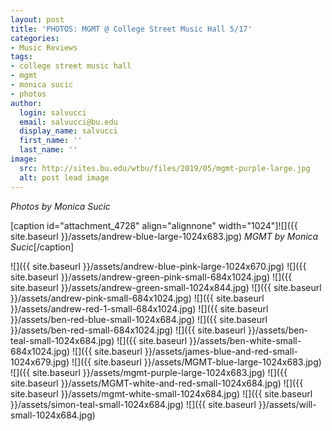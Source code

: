 ```yaml
---
layout: post
title: 'PHOTOS: MGMT @ College Street Music Hall 5/17'
categories:
- Music Reviews
tags:
- college street music hall
- mgmt
- monica sucic
- photos
author:
  login: salvucci
  email: salvucci@bu.edu
  display_name: salvucci
  first_name: ''
  last_name: ''
image:
  src: http://sites.bu.edu/wtbu/files/2019/05/mgmt-purple-large.jpg
  alt: post lead image
---
```


_Photos by Monica Sucic_

\[caption id="attachment\_4728" align="alignnone" width="1024"\]![]({{ site.baseurl }}/assets/andrew-blue-large-1024x683.jpg) _MGMT by Monica Sucic_\[/caption\]

![]({{ site.baseurl }}/assets/andrew-blue-pink-large-1024x670.jpg) ![]({{ site.baseurl }}/assets/andrew-green-pink-small-684x1024.jpg) ![]({{ site.baseurl }}/assets/andrew-green-small-1024x844.jpg) ![]({{ site.baseurl }}/assets/andrew-pink-small-684x1024.jpg) ![]({{ site.baseurl }}/assets/andrew-red-1-small-684x1024.jpg) ![]({{ site.baseurl }}/assets/ben-red-blue-small-1024x684.jpg) ![]({{ site.baseurl }}/assets/ben-red-small-684x1024.jpg) ![]({{ site.baseurl }}/assets/ben-teal-small-1024x684.jpg) ![]({{ site.baseurl }}/assets/ben-white-small-684x1024.jpg) ![]({{ site.baseurl }}/assets/james-blue-and-red-small-1024x679.jpg) ![]({{ site.baseurl }}/assets/MGMT-blue-large-1024x683.jpg) ![]({{ site.baseurl }}/assets/mgmt-purple-large-1024x683.jpg) ![]({{ site.baseurl }}/assets/MGMT-white-and-red-small-1024x684.jpg) ![]({{ site.baseurl }}/assets/mgmt-white-small-1024x684.jpg) ![]({{ site.baseurl }}/assets/simon-teal-small-1024x684.jpg) ![]({{ site.baseurl }}/assets/will-small-1024x684.jpg)